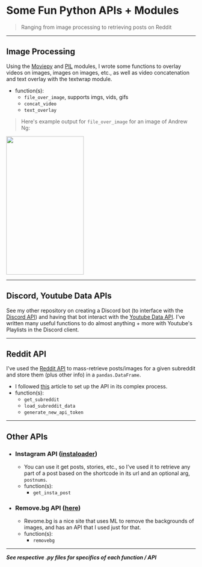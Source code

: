 # Some Fun Python APIs + Modules

> Ranging from image processing to retrieving posts on Reddit
---
## Image Processing

Using the [Moviepy](https://moviepy.readthedocs.io/en/latest/) and [PIL](https://pillow.readthedocs.io/en/stable/) modules, I wrote some functions to overlay videos on images, images on images, etc., as well as video concatenation and text overlay with the textwrap module.
- function(s):
  - `file_over_image`, supports imgs, vids, gifs
  - `concat_video`
  - `text_overlay`
>Here's example output for `file_over_image` for an image of Andrew Ng:

<img src="https://user-images.githubusercontent.com/69357099/132138683-8378b1d7-8073-46c5-ab5b-579772f88fb5.png" width="206" height="368">

---
## Discord, Youtube Data APIs

See my other repository on creating a Discord bot (to interface with the [Discord API](https://discordpy.readthedocs.io/en/stable/api.html)) and having that bot interact with the [Youtube Data API](https://developers.google.com/youtube/v3). I've written many useful functions to do almost anything + more with Youtube's Playlists in the Discord client.

---
## Reddit API

I've used the [Reddit API](https://www.reddit.com/dev/api/) to mass-retrieve posts/images for a given subreddit and store them (plus other info) in a `pandas.DataFrame`.
- I followed [this](https://towardsdatascience.com/how-to-use-the-reddit-api-in-python-5e05ddfd1e5c) article to set up the API in its complex process.
- function(s):
  - `get_subreddit`
  - `load_subreddit_data`
  - `generate_new_api_token`

---
## Other APIs

- ### Instagram API ([instaloader](https://instaloader.github.io))
  - You can use it get posts, stories, etc., so I've used it to retrieve any part of a post based on the shortcode in its url and an optional arg, `postnums`.
  - function(s):
    - `get_insta_post`


- ### Remove.bg API ([here](https://www.remove.bg/api#remove-background))
  - Revome.bg is a nice site that uses ML to remove the backgrounds of images, and has an API that I used just for that.
  - function(s):
    - `removebg`
    
---

***See respective .py files for specifics of each function / API***

